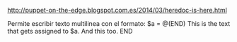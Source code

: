 http://puppet-on-the-edge.blogspot.com.es/2014/03/heredoc-is-here.html

Permite escribir texto multilinea con el formato:
$a = @(END)
This is the text that gets assigned to $a.
And this too.
END
